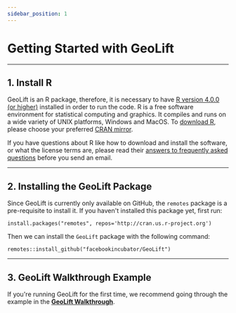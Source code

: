 ```yaml
---
sidebar_position: 1
---
```


# Getting Started with GeoLift

---

## 1. Install R

GeoLift is an R package, therefore, it is necessary to have [R version 4.0.0 (or higher)](https://www.r-project.org/) installed in order to run the code. R is a free software environment for statistical computing and graphics. It compiles and runs on a wide variety of UNIX platforms, Windows and MacOS. To [download R](https://cran.r-project.org/mirrors.html), please choose your preferred [CRAN mirror](https://cran.r-project.org/mirrors.html).

If you have questions about R like how to download and install the software, or what the license terms are, please read their [answers to frequently asked questions](https://cran.r-project.org/faqs.html) before you send an email.

---

## 2. Installing the GeoLift Package

Since GeoLift is currently only available on GitHub, the `remotes` package is a pre-requisite to install it. If you haven't installed this package yet, first run:

```
install.packages("remotes", repos='http://cran.us.r-project.org')
```

Then we can install the `GeoLift` package with the following command:

```
remotes::install_github("facebookincubator/GeoLift")
```

---

## 3. GeoLift Walkthrough Example

If you're running GeoLift for the first time, we recommend going through the example in the **[GeoLift Walkthrough](./Walkthrough.md)**.

